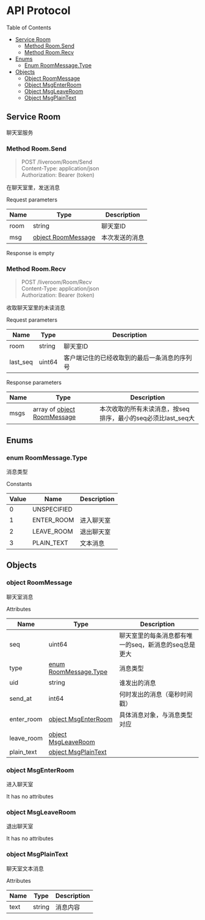 # API Protocol

Table of Contents

* [Service Room](#service-room)
    * [Method Room.Send](#method-roomsend)
    * [Method Room.Recv](#method-roomrecv)
* [Enums](#enums)
    * [Enum RoomMessage.Type](#enum-roommessagetype)
* [Objects](#objects)
    * [Object RoomMessage](#object-roommessage)
    * [Object MsgEnterRoom](#object-msgenterroom)
    * [Object MsgLeaveRoom](#object-msgleaveroom)
    * [Object MsgPlainText](#object-msgplaintext)




## Service Room

聊天室服务

### Method Room.Send

> POST /liveroom/Room/Send <br/>
> Content-Type: application/json <br/>
> Authorization: Bearer (token) <br/>

在聊天室里，发送消息

Request parameters

|   Name    |   Type    |  Description |
| --------- | --------- | ------------ |
| room | string | 聊天室ID |
| msg | [object RoomMessage](#object-roommessage) | 本次发送的消息 |

Response is empty


### Method Room.Recv

> POST /liveroom/Room/Recv <br/>
> Content-Type: application/json <br/>
> Authorization: Bearer (token) <br/>

收取聊天室里的未读消息

Request parameters

|   Name    |   Type    |  Description |
| --------- | --------- | ------------ |
| room | string | 聊天室ID |
| last_seq | uint64 | 客户端记住的已经收取到的最后一条消息的序列号 |

Response parameters

|   Name    |   Type    |  Description |
| --------- | --------- | ------------ |
| msgs | array of [object RoomMessage](#object-roommessage) | 本次收取的所有未读消息，按seq排序，最小的seq必须比last_seq大 |





## Enums

### enum RoomMessage.Type

消息类型

Constants

|   Value   |   Name    |  Description |
| --------- | --------- | ------------ |
| 0  | UNSPECIFIED |  |
| 1  | ENTER_ROOM | 进入聊天室 |
| 2  | LEAVE_ROOM | 退出聊天室 |
| 3  | PLAIN_TEXT | 文本消息 |


## Objects

### object RoomMessage

聊天室消息

Attributes

|   Name    |   Type    |  Description |
| --------- | --------- | ------------ |
| seq | uint64 | 聊天室里的每条消息都有唯一的seq，新消息的seq总是更大 |
| type | [enum RoomMessage.Type](#enum-roommessagetype) | 消息类型 |
| uid | string | 谁发出的消息 |
| send_at | int64 | 何时发出的消息（毫秒时间戳） |
| enter_room | [object MsgEnterRoom](#object-msgenterroom) | 具体消息对象，与消息类型对应 |
| leave_room | [object MsgLeaveRoom](#object-msgleaveroom) |  |
| plain_text | [object MsgPlainText](#object-msgplaintext) |  |


### object MsgEnterRoom

进入聊天室

It has no attributes


### object MsgLeaveRoom

退出聊天室

It has no attributes


### object MsgPlainText

聊天室文本消息

Attributes

|   Name    |   Type    |  Description |
| --------- | --------- | ------------ |
| text | string | 消息内容 |

